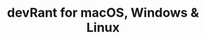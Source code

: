 ---
name: devRant
url: 'https://devrant.com/feed'
category: Social Networking
title: 'devRant for macOS, Windows & Linux'
key: devrant

---